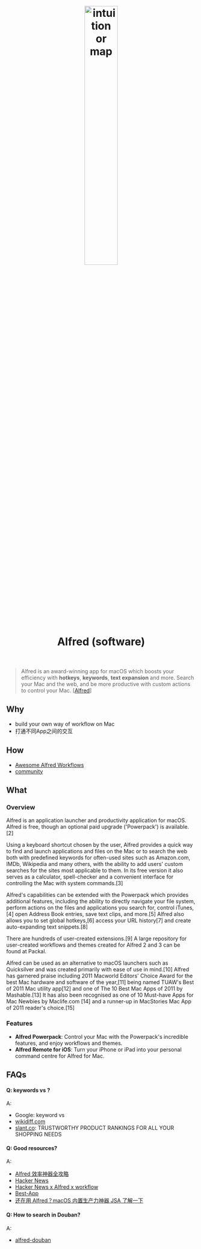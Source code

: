<h1 align="center">
<br>
	<a href="https://www.wikiwand.com/en/Note-taking">
  <img src="https://i.imgur.com/moBRZsE.png" alt="intuition or map" width=42%">
  </a>
  <br><br>
Alfred (software)   <br><br>
</h1>

> Alfred is an award-winning app for macOS which boosts your efficiency with **hotkeys**, **keywords**, **text expansion** and more. Search your Mac and the web, and be more productive with custom actions to control your Mac. [[Alfred](https://www.alfredapp.com/)]

## Why 

- build your own way of workflow on Mac 
- 打通不同App之间的交互


## How

- [Awesome Alfred Workflows](https://awesomerank.github.io/lists/derimagia/awesome-alfred-workflows.html)
- [community](https://www.reddit.com/r/Alfred/)


## What 

### Overview

Alfred is an application launcher and productivity application for macOS. Alfred is free, though an optional paid upgrade ('Powerpack') is available.[2]

Using a keyboard shortcut chosen by the user, Alfred provides a quick way to find and launch applications and files on the Mac or to search the web both with predefined keywords for often-used sites such as Amazon.com, IMDb, Wikipedia and many others, with the ability to add users' custom searches for the sites most applicable to them. In its free version it also serves as a calculator, spell-checker and a convenient interface for controlling the Mac with system commands.[3]

Alfred's capabilities can be extended with the Powerpack which provides additional features, including the ability to directly navigate your file system, perform actions on the files and applications you search for, control iTunes,[4] open Address Book entries, save text clips, and more.[5] Alfred also allows you to set global hotkeys,[6] access your URL history[7] and create auto-expanding text snippets.[8]

There are hundreds of user-created extensions.[9] A large repository for user-created workflows and themes created for Alfred 2 and 3 can be found at Packal.

Alfred can be used as an alternative to macOS launchers such as Quicksilver and was created primarily with ease of use in mind.[10] Alfred has garnered praise including 2011 Macworld Editors' Choice Award for the best Mac hardware and software of the year,[11] being named TUAW's Best of 2011 Mac utility app[12] and one of The 10 Best Mac Apps of 2011 by Mashable.[13] It has also been recognised as one of 10 Must-have Apps for Mac Newbies by Maclife.com [14] and a runner-up in MacStories Mac App of 2011 reader's choice.[15]

### Features

- **Alfred Powerpack**: Control your Mac with the Powerpack's incredible features, and enjoy workflows and themes.
- **Alfred Remote for iOS**: Turn your iPhone or iPad into your personal command centre for Alfred for Mac.

## FAQs

#### Q: keywords vs ?

A: 

* Google: keyword vs 
* [wikidiff.com](https://wikidiff.com/)
* [slant.co](https://www.slant.co/): TRUSTWORTHY PRODUCT RANKINGS FOR ALL YOUR SHOPPING NEEDS

#### Q: Good resources?

A:

- [Alfred 效率神器全攻略](http://blog.surfacew.com/tool/2016/08/03/Alfred/)
- [Hacker News](https://news.ycombinator.com/item?id=11997058)
- [Hacker News x Alfred x workflow](https://news.ycombinator.com/item?id=16561291)
- [Best-App](https://github.com/hzlzh/Best-App)
- [还在用 Alfred？macOS 内置生产力神器 JSA 了解一下](https://zhuanlan.zhihu.com/p/36286747)

#### Q: How to search in Douban?

A: 

* [alfred-douban](https://github.com/sorrycc/alfred-douban/blob/master/README.md)
